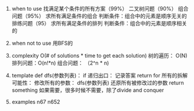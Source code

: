 1. when to use 找满足某个条件的所有方案（99%） 二叉树问题（90%） 组合问题（95%） 求所有满足条件的组合 判断条件：组合中的元素是顺序无关的 排练问题（95）
   求所有满足条件的排列 判断条件：组合中的元素是顺序相关的
2. when not to use 用BFS的
3. complexity O(# of solutions * time to get each solution)
   树的遍历： O(N)
   排列问题：O(n!*n)
   组合问题： （2^n * n)
4. template def dfs(参数列表)： if 递归出口： 记录答案 return for 所有的拆解可能性： 修改所有的参数： dfs(参数列表)
   还原所有被修改过的参数 return something 如果需要，很多时候不需要，除了divide and conquer

5. examples n67 n652
   
